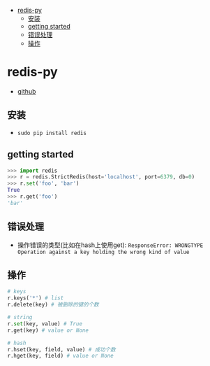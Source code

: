 <!-- TOC -->

- [redis-py](#redis-py)
    - [安装](#安装)
    - [getting started](#getting-started)
    - [错误处理](#错误处理)
    - [操作](#操作)

<!-- /TOC -->


# redis-py
* [github](https://github.com/andymccurdy/redis-py)

## 安装
* `sudo pip install redis`


## getting started

```py
>>> import redis
>>> r = redis.StrictRedis(host='localhost', port=6379, db=0)
>>> r.set('foo', 'bar')
True
>>> r.get('foo')
'bar'
```


## 错误处理
* 操作错误的类型(比如在hash上使用get): `ResponseError: WRONGTYPE Operation against a key holding the wrong kind of value`


## 操作

```py
# keys
r.keys('*') # list
r.delete(key) # 被删除的键的个数

# string
r.set(key, value) # True
r.get(key) # value or None

# hash
r.hset(key, field, value) # 成功个数
r.hget(key, field) # value or None
```
